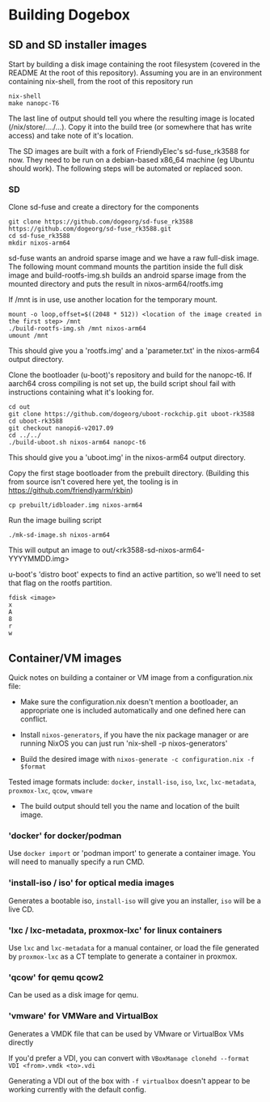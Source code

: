 # Building Dogebox

## SD and SD installer images

Start by building a disk image containing the root filesystem (covered in the README At the root of this repository). Assuming you are in an environment containing nix-shell, from the root of this repository run

```
nix-shell
make nanopc-T6
```

The last line of output should tell you where the resulting image is located (/nix/store/..../...). Copy it into the build tree (or somewhere that has write access) and take note of it's location.

The SD images are built with a fork of FriendlyElec's sd-fuse_rk3588 for now. They need to be run on a debian-based x86_64 machine (eg Ubuntu should work). The following steps will be automated or replaced soon.

### SD

Clone sd-fuse and create a directory for the components

```
git clone https://github.com/dogeorg/sd-fuse_rk3588 https://github.com/dogeorg/sd-fuse_rk3588.git
cd sd-fuse_rk3588
mkdir nixos-arm64
```

sd-fuse wants an android sparse image and we have a raw full-disk image. The following mount command mounts the partition inside the full disk image and build-rootfs-img.sh builds an android sparse image from the mounted directory and puts the result in nixos-arm64/rootfs.img

If /mnt is in use, use another location for the temporary mount.

```
mount -o loop,offset=$((2048 * 512)) <location of the image created in the first step> /mnt
./build-rootfs-img.sh /mnt nixos-arm64
umount /mnt
```

This should give you a 'rootfs.img' and a 'parameter.txt' in the nixos-arm64 output directory.

Clone the bootloader (u-boot)'s repository and build for the nanopc-t6.
If aarch64 cross compiling is not set up, the build script shoul fail with instructions containing what it's looking for.

```
cd out
git clone https://github.com/dogeorg/uboot-rockchip.git uboot-rk3588
cd uboot-rk3588
git checkout nanopi6-v2017.09
cd ../../
./build-uboot.sh nixos-arm64 nanopc-t6
```

This should give you a 'uboot.img' in the nixos-arm64 output directory.

Copy the first stage bootloader from the prebuilt directory.
(Building this from source isn't covered here yet, the tooling is in https://github.com/friendlyarm/rkbin)

```
cp prebuilt/idbloader.img nixos-arm64
```

Run the image builing script

```
./mk-sd-image.sh nixos-arm64
```

This will output an image to out/<rk3588-sd-nixos-arm64-YYYYMMDD.img>

u-boot's 'distro boot' expects to find an active partition, so we'll need to set that flag on the rootfs partition.

```
fdisk <image>
x
A
8
r
w
```

## Container/VM images

Quick notes on building a container or VM image from a configuration.nix file:

- Make sure the configuration.nix doesn't mention a bootloader, an appropriate one is included automatically and one defined here can conflict.

- Install `nixos-generators`, if you have the nix package manager or are running NixOS you can just run 'nix-shell -p nixos-generators'

- Build the desired image with `nixos-generate -c configuration.nix -f $format`

Tested image formats include: `docker`, `install-iso`, `iso`, `lxc`, `lxc-metadata`, `proxmox-lxc`, `qcow`, `vmware`

- The build output should tell you the name and location of the built image.

### 'docker' for docker/podman

Use `docker import` or 'podman import' to generate a container image. You will need to manually specify a run CMD.

### 'install-iso / iso' for optical media images

Generates a bootable iso, `install-iso` will give you an installer, `iso` will be a live CD.

### 'lxc / lxc-metadata, proxmox-lxc' for linux containers

Use `lxc` and `lxc-metadata` for a manual container, or load the file generated by `proxmox-lxc` as a CT template to generate a container in proxmox.

### 'qcow' for qemu qcow2

Can be used as a disk image for qemu.

### 'vmware' for VMWare and VirtualBox

Generates a VMDK file that can be used by VMware or VirtualBox VMs directly

If you'd prefer a VDI, you can convert with `VBoxManage clonehd --format VDI <from>.vmdk <to>.vdi`

Generating a VDI out of the box with `-f virtualbox` doesn't appear to be working currently with the default config.
